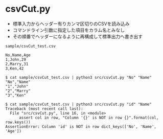 # csvCut.py

- 標準入力からヘッダー有りカンマ区切りのCSVを読み込み
- コマンドライン引数に指定した項目をカラム名とみなし
- その順番でヘッダーになるように再構成して標準出力へ書き出す

`sample/csvCut_test.csv`

```csv
No,Name,Age
1,John,29
2,Marry,31
3,Ken,42
```

```shell
$ cat sample/csvCut_test.csv | python3 src/csvCut.py "No" "Name"
"No","Name"
"1","John"
"2","Marry"
"3","Ken"

$ cat sample/csvCut_test.csv | python3 src/csvCut.py "id" "Name"
Traceback (most recent call last):
  File "src/csvCut.py", line 16, in <module>
      assert col in row, "Column '{}' is NOT in row {}".format(col, row.keys())
AssertionError: Column 'id' is NOT in row dict_keys(['No', 'Name', 'Age'])
```
